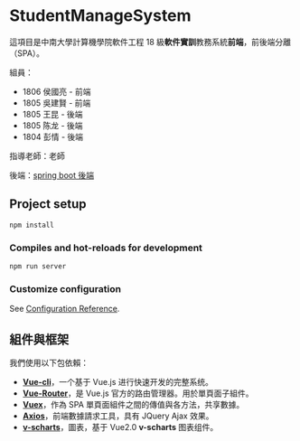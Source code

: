 # StudentManageSystem

這項目是中南大學計算機學院軟件工程 18 級**軟件實訓**教務系統**前端**，前後端分離（SPA）。

組員：

- 1806 侯國亮 - 前端
- 1805 吳建賢 - 前端
- 1805 王昆 - 後端
- 1805 陈龙 - 後端
- 1804 彭情 - 後端

指導老師：老師

後端：[spring boot 後端](https://gitee.com/csu_chen/studentplat)

## Project setup

```
npm install
```

### Compiles and hot-reloads for development

```
npm run server
```

### Customize configuration

See [Configuration Reference](https://cli.vuejs.org/config/).

## 組件與框架

我們使用以下包依賴：

- **[Vue-cli](https://cli.vuejs.org/zh/guide/)**，一个基于 Vue.js 进行快速开发的完整系统。
- **[Vue-Router](https://router.vuejs.org/zh/installation.html)**，是 Vue.js 官方的路由管理器。用於單頁面子組件。
- **[Vuex](https://vuex.vuejs.org/zh/)**，作為 SPA 單頁面組件之間的傳值與各方法，共享數據。
- **[Axios](https://www.npmjs.com/package/vue-axios)**，前端數據請求工具，具有 JQuery Ajax 效果。
- **[v-scharts](https://www.npmjs.com/package/vue-schart)**，圖表，基于 Vue2.0 **v-scharts** 图表组件。



 

